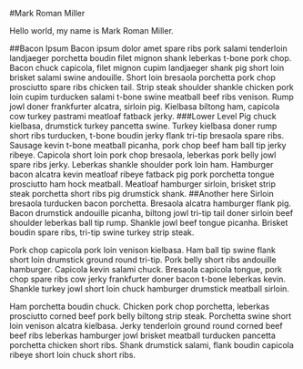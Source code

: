 #Mark Roman Miller

Hello world, my name is Mark Roman Miller.

##Bacon Ipsum
Bacon ipsum dolor amet spare ribs pork salami tenderloin landjaeger porchetta boudin filet mignon shank leberkas t-bone pork chop. Bacon chuck capicola, filet mignon cupim landjaeger shank pig short loin brisket salami swine andouille. Short loin bresaola porchetta pork chop prosciutto spare ribs chicken tail. Strip steak shoulder shankle chicken pork loin cupim turducken salami t-bone swine meatball beef ribs venison. Rump jowl doner frankfurter alcatra, sirloin pig. Kielbasa biltong ham, capicola cow turkey pastrami meatloaf fatback jerky.
###Lower Level
Pig chuck kielbasa, drumstick turkey pancetta swine. Turkey kielbasa doner rump short ribs turducken, t-bone boudin jerky flank tri-tip bresaola spare ribs. Sausage kevin t-bone meatball picanha, pork chop beef ham ball tip jerky ribeye. Capicola short loin pork chop bresaola, leberkas pork belly jowl spare ribs jerky. Leberkas shankle shoulder pork loin ham. Hamburger bacon alcatra kevin meatloaf ribeye fatback pig pork porchetta tongue prosciutto ham hock meatball. Meatloaf hamburger sirloin, brisket strip steak porchetta short ribs pig drumstick shank.
##Another here
Sirloin bresaola turducken bacon porchetta. Bresaola alcatra hamburger flank pig. Bacon drumstick andouille picanha, biltong jowl tri-tip tail doner sirloin beef shoulder leberkas ball tip rump. Shankle jowl beef tongue picanha. Brisket boudin spare ribs, tri-tip swine turkey strip steak.

Pork chop capicola pork loin venison kielbasa. Ham ball tip swine flank short loin drumstick ground round tri-tip. Pork belly short ribs andouille hamburger. Capicola kevin salami chuck. Bresaola capicola tongue, pork chop spare ribs cow jerky frankfurter doner bacon t-bone leberkas kevin. Shankle turkey jowl short loin chuck hamburger drumstick meatball sirloin.

Ham porchetta boudin chuck. Chicken pork chop porchetta, leberkas prosciutto corned beef pork belly biltong strip steak. Porchetta swine short loin venison alcatra kielbasa. Jerky tenderloin ground round corned beef beef ribs leberkas hamburger jowl brisket meatball turducken pancetta porchetta chicken short ribs. Shank drumstick salami, flank boudin capicola ribeye short loin chuck short ribs.
